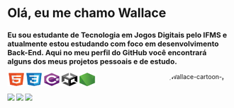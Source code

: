 # Olá, eu me chamo Wallace

### Eu sou estudante de Tecnologia em Jogos Digitais pelo IFMS e atualmente estou estudando com foco em desenvolvimento Back-End. Aqui no meu perfil do GitHub você encontrará alguns dos meus projetos pessoais e de estudo.

  <img align="left" alt="icon-HTML" height="30" width="40" src="https://raw.githubusercontent.com/devicons/devicon/master/icons/html5/html5-original.svg">
  <img align="left" alt="icon-CSS" height="30" width="40" src="https://raw.githubusercontent.com/devicons/devicon/master/icons/css3/css3-original.svg">
  <img align="left" alt="icon-Csharp" height="30" width="40" src="https://raw.githubusercontent.com/devicons/devicon/master/icons/csharp/csharp-original.svg">
  <img align="left" alt="icon-Unity" height="30" width="40" src="https://raw.githubusercontent.com/devicons/devicon/master/icons/unity/unity-original.svg">
  <img align="left" alt="icon-Node" height="30" width="40" src="https://raw.githubusercontent.com/devicons/devicon/master/icons/nodejs/nodejs-original.svg">
  <img align="right" alt="Wallace-cartoon-pic" height="150" style="border-radius:50px;" src="[https://instagram.fcgh51-1.fna.fbcdn.net/v/t51.2885-19/338777865_627641096046674_274923705460131470_n.jpg?stp=dst-jpg_s150x150&_nc_ht=instagram.fcgh51-1.fna.fbcdn.net&_nc_cat=102&_nc_ohc=Qxmp3slzRLwAX_WgcXk&edm=ACWDqb8BAAAA&ccb=7-5&oh=00_AfCqggt_ZXODpsb-smJuTbGDt5e8YUzMmj0ssylD21pfBQ&oe=64EC0316&_nc_sid=ee9879](https://instagram.fdou2-1.fna.fbcdn.net/v/t51.2885-19/338777865_627641096046674_274923705460131470_n.jpg?stp=dst-jpg_s150x150&_nc_ht=instagram.fdou2-1.fna.fbcdn.net&_nc_cat=102&_nc_ohc=rWTdBz6_XP4AX_BR_A8&edm=AOQ1c0wBAAAA&ccb=7-5&oh=00_AfBy_4ORrmd38kggrwS6zW8V_2duZgRoDUkvVv5-XqNz1g&oe=65E13A16&_nc_sid=8b3546)">
</div>
<br>

  ##
 
<div> 
  <a href="https://www.instagram.com/wall_ace_win/" target="_blank"><img src="https://img.shields.io/badge/-Instagram-%23E4405F?style=for-the-badge&logo=instagram&logoColor=white" target="_blank"></a>
  <a href = "mailto:wallace.html66@gmail.com"><img src="https://img.shields.io/badge/-Gmail-%23333?style=for-the-badge&logo=gmail&logoColor=white" target="_blank"></a>
  <a href="https://www.linkedin.com/in/wallace-winkler/" target="_blank"><img src="https://img.shields.io/badge/-LinkedIn-%230077B5?style=for-the-badge&logo=linkedin&logoColor=white" target="_blank"></a> 
  
</div>
